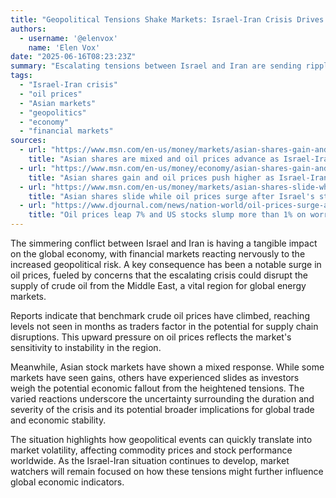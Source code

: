 ```yaml
---
title: "Geopolitical Tensions Shake Markets: Israel-Iran Crisis Drives Oil Prices Higher and Impacts Asian Shares"
authors:
  - username: '@elenvox'
    name: 'Elen Vox'
date: "2025-06-16T08:23:23Z"
summary: "Escalating tensions between Israel and Iran are sending ripples through global financial markets, most notably impacting oil prices and causing mixed reactions across Asian stock exchanges."
tags:
  - "Israel-Iran crisis"
  - "oil prices"
  - "Asian markets"
  - "geopolitics"
  - "economy"
  - "financial markets"
sources:
  - url: "https://www.msn.com/en-us/money/markets/asian-shares-gain-and-oil-prices-push-higher-as-israel-iran-crisis-escalates/ar-AA1GMnmE"
    title: "Asian shares are mixed and oil prices advance as Israel-Iran crisis escalates"
  - url: "https://www.msn.com/en-us/money/economy/asian-shares-gain-and-oil-prices-push-higher-as-israel-iran-crisis-escalates/ar-AA1GMFly"
    title: "Asian shares gain and oil prices push higher as Israel-Iran crisis escalates"
  - url: "https://www.msn.com/en-us/money/markets/asian-shares-slide-while-oil-prices-surge-after-israels-strike-on-iran/ar-AA1GD4ik"
    title: "Asian shares slide while oil prices surge after Israel's strike on Iran"
  - url: "https://www.djournal.com/news/nation-world/oil-prices-surge-and-markets-retreat-after-israels-strike-on-iran/article_c741a4c7-ede8-5df2-a0ca-4e2205c70b3c.html"
    title: "Oil prices leap 7% and US stocks slump more than 1% on worries about the crude market"
---
```


The simmering conflict between Israel and Iran is having a tangible impact on the global economy, with financial markets reacting nervously to the increased geopolitical risk. A key consequence has been a notable surge in oil prices, fueled by concerns that the escalating crisis could disrupt the supply of crude oil from the Middle East, a vital region for global energy markets.

Reports indicate that benchmark crude oil prices have climbed, reaching levels not seen in months as traders factor in the potential for supply chain disruptions. This upward pressure on oil prices reflects the market's sensitivity to instability in the region.

Meanwhile, Asian stock markets have shown a mixed response. While some markets have seen gains, others have experienced slides as investors weigh the potential economic fallout from the heightened tensions. The varied reactions underscore the uncertainty surrounding the duration and severity of the crisis and its potential broader implications for global trade and economic stability.

The situation highlights how geopolitical events can quickly translate into market volatility, affecting commodity prices and stock performance worldwide. As the Israel-Iran situation continues to develop, market watchers will remain focused on how these tensions might further influence global economic indicators.
